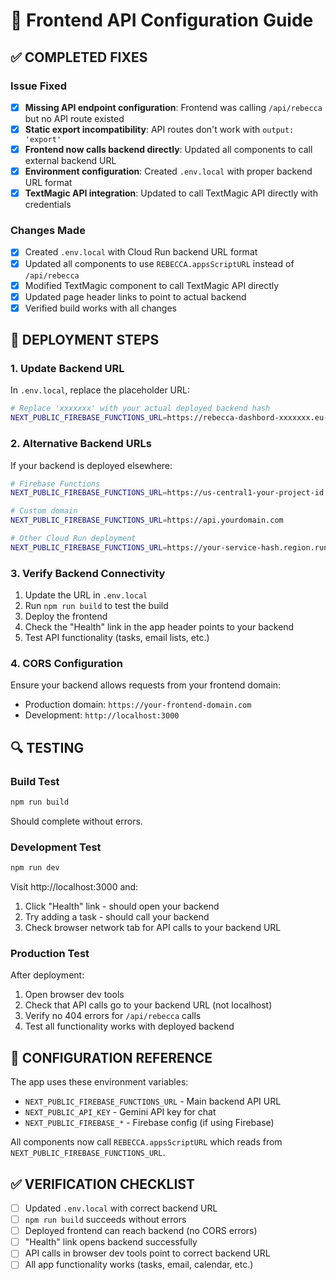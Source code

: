 # 🔧 Frontend API Configuration Guide

## ✅ COMPLETED FIXES

### Issue Fixed
- [x] **Missing API endpoint configuration**: Frontend was calling `/api/rebecca` but no API route existed
- [x] **Static export incompatibility**: API routes don't work with `output: 'export'` 
- [x] **Frontend now calls backend directly**: Updated all components to call external backend URL
- [x] **Environment configuration**: Created `.env.local` with proper backend URL format
- [x] **TextMagic API integration**: Updated to call TextMagic API directly with credentials

### Changes Made
- [x] Created `.env.local` with Cloud Run backend URL format
- [x] Updated all components to use `REBECCA.appsScriptURL` instead of `/api/rebecca`
- [x] Modified TextMagic component to call TextMagic API directly
- [x] Updated page header links to point to actual backend
- [x] Verified build works with all changes

## 🚀 DEPLOYMENT STEPS

### 1. Update Backend URL
In `.env.local`, replace the placeholder URL:
```bash
# Replace 'xxxxxxx' with your actual deployed backend hash
NEXT_PUBLIC_FIREBASE_FUNCTIONS_URL=https://rebecca-dashbord-xxxxxxx.eu-west4.run.app
```

### 2. Alternative Backend URLs
If your backend is deployed elsewhere:
```bash
# Firebase Functions
NEXT_PUBLIC_FIREBASE_FUNCTIONS_URL=https://us-central1-your-project-id.cloudfunctions.net/api

# Custom domain  
NEXT_PUBLIC_FIREBASE_FUNCTIONS_URL=https://api.yourdomain.com

# Other Cloud Run deployment
NEXT_PUBLIC_FIREBASE_FUNCTIONS_URL=https://your-service-hash.region.run.app
```

### 3. Verify Backend Connectivity
1. Update the URL in `.env.local`
2. Run `npm run build` to test the build
3. Deploy the frontend
4. Check the "Health" link in the app header points to your backend
5. Test API functionality (tasks, email lists, etc.)

### 4. CORS Configuration
Ensure your backend allows requests from your frontend domain:
- Production domain: `https://your-frontend-domain.com`
- Development: `http://localhost:3000`

## 🔍 TESTING

### Build Test
```bash
npm run build
```
Should complete without errors.

### Development Test
```bash
npm run dev
```
Visit http://localhost:3000 and:
1. Click "Health" link - should open your backend
2. Try adding a task - should call your backend
3. Check browser network tab for API calls to your backend URL

### Production Test
After deployment:
1. Open browser dev tools
2. Check that API calls go to your backend URL (not localhost)
3. Verify no 404 errors for `/api/rebecca` calls
4. Test all functionality works with deployed backend

## 📝 CONFIGURATION REFERENCE

The app uses these environment variables:
- `NEXT_PUBLIC_FIREBASE_FUNCTIONS_URL` - Main backend API URL  
- `NEXT_PUBLIC_API_KEY` - Gemini API key for chat
- `NEXT_PUBLIC_FIREBASE_*` - Firebase config (if using Firebase)

All components now call `REBECCA.appsScriptURL` which reads from `NEXT_PUBLIC_FIREBASE_FUNCTIONS_URL`.

## ✅ VERIFICATION CHECKLIST

- [ ] Updated `.env.local` with correct backend URL
- [ ] `npm run build` succeeds without errors
- [ ] Deployed frontend can reach backend (no CORS errors)
- [ ] "Health" link opens backend successfully  
- [ ] API calls in browser dev tools point to correct backend URL
- [ ] All app functionality works (tasks, email, calendar, etc.)
